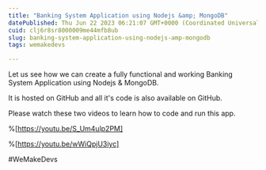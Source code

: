 ```yaml
---
title: "Banking System Application using Nodejs &amp; MongoDB"
datePublished: Thu Jun 22 2023 06:21:07 GMT+0000 (Coordinated Universal Time)
cuid: clj6r8sr8000009me44mfb8ub
slug: banking-system-application-using-nodejs-amp-mongodb
tags: wemakedevs

---
```


Let us see how we can create a fully functional and working Banking System Application using Nodejs & MongoDB.

It is hosted on GitHub and all it's code is also available on GitHub.

Please watch these two videos to learn how to code and run this app.

%[https://youtu.be/S_Um4ulp2PM] 

%[https://youtu.be/wWiQpjU3iyc] 

#WeMakeDevs